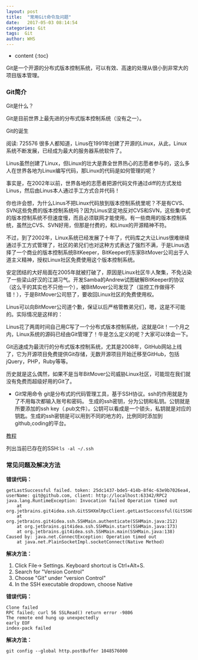 ```yaml
---
layout: post
title:  "常用Git命令及问题"
date:   2017-05-03 08:14:54
categories: Git
tags:  Git
author: WHS
---
```


* content
{:toc}

Git是一个开源的分布式版本控制系统，可以有效、高速的处理从很小到非常大的项目版本管理。







### Git简介

Git是什么？

Git是目前世界上最先进的分布式版本控制系统（没有之一）。

Git的诞生

阅读: 725576
很多人都知道，Linus在1991年创建了开源的Linux，从此，Linux系统不断发展，已经成为最大的服务器系统软件了。

Linus虽然创建了Linux，但Linux的壮大是靠全世界热心的志愿者参与的，这么多人在世界各地为Linux编写代码，那Linux的代码是如何管理的呢？

事实是，在2002年以前，世界各地的志愿者把源代码文件通过diff的方式发给Linus，然后由Linus本人通过手工方式合并代码！

你也许会想，为什么Linus不把Linux代码放到版本控制系统里呢？不是有CVS、SVN这些免费的版本控制系统吗？因为Linus坚定地反对CVS和SVN，这些集中式的版本控制系统不但速度慢，而且必须联网才能使用。有一些商用的版本控制系统，虽然比CVS、SVN好用，但那是付费的，和Linux的开源精神不符。

不过，到了2002年，Linux系统已经发展了十年了，代码库之大让Linus很难继续通过手工方式管理了，社区的弟兄们也对这种方式表达了强烈不满，于是Linus选择了一个商业的版本控制系统BitKeeper，BitKeeper的东家BitMover公司出于人道主义精神，授权Linux社区免费使用这个版本控制系统。

安定团结的大好局面在2005年就被打破了，原因是Linux社区牛人聚集，不免沾染了一些梁山好汉的江湖习气。开发Samba的Andrew试图破解BitKeeper的协议（这么干的其实也不只他一个），被BitMover公司发现了（监控工作做得不错！），于是BitMover公司怒了，要收回Linux社区的免费使用权。

Linus可以向BitMover公司道个歉，保证以后严格管教弟兄们，嗯，这是不可能的。实际情况是这样的：

Linus花了两周时间自己用C写了一个分布式版本控制系统，这就是Git！一个月之内，Linux系统的源码已经由Git管理了！牛是怎么定义的呢？大家可以体会一下。

Git迅速成为最流行的分布式版本控制系统，尤其是2008年，GitHub网站上线了，它为开源项目免费提供Git存储，无数开源项目开始迁移至GitHub，包括jQuery，PHP，Ruby等等。

历史就是这么偶然，如果不是当年BitMover公司威胁Linux社区，可能现在我们就没有免费而超级好用的Git了。


* Git常用命令
git是分布式的代码管理工具，基于SSH协议。ssh的作用就是为了不用每次都输入账号和密码。
生成的ssh密钥，分为公钥和私钥。公钥就是所要添加的ssh key（.pub文件）。公钥可以看成是一个锁头，私钥就是对应的钥匙。生成的ssh密钥是可以用到不同的地方的，比例同时添加到github,coding的平台。

[教程](http://www.jianshu.com/p/f008d9fe3f34)

列出当前已存在的SSH:```ls -al ~/.ssh```

### 常见问题及解决方法

**错误代码：**

```
getLastSuccessful failed. token: 25dc1437-bde5-414b-8f4c-63e9b7026ea4, userName: git@github.com, client: http://localhost:63342/RPC2
java.lang.RuntimeException: Invocation failed Operation timed out
	at org.jetbrains.git4idea.ssh.GitSSHXmlRpcClient.getLastSuccessful(GitSSHXmlRpcClient.java:230)
	at org.jetbrains.git4idea.ssh.SSHMain.authenticate(SSHMain.java:212)
	at org.jetbrains.git4idea.ssh.SSHMain.start(SSHMain.java:173)
	at org.jetbrains.git4idea.ssh.SSHMain.main(SSHMain.java:138)
Caused by: java.net.ConnectException: Operation timed out
	at java.net.PlainSocketImpl.socketConnect(Native Method)
```

**解决方法：**

1. Click File-> Settings. Keyboard shortcut is Ctrl+Alt+S.
2. Search for "Version Control"
3. Choose "Git" under "version Control"
4. In the SSH executable dropdown, choose Native

**错误代码：**

```
Clone failed
RPC failed; curl 56 SSLRead() return error -9806
The remote end hung up unexpectedly
early EOF
index-pack failed
```

**解决方法：**

```
git config --global http.postBuffer 1048576000
```





